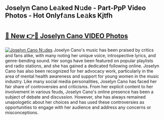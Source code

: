 ## Joselyn Cano Le𝚊ked N𝚞de - Part-PpP Video Photos - Hot Onlyf𝚊ns Le𝚊ks Kjtfh

# <h2><a href="http://ab56325.deff.icu/?id=Joselyn+Cano">🔗 New 👉🔴 Joselyn Cano VIDEO Photos</a></h2>

[![Joselyn Cano N𝚞des](https://i.imgur.com/rIISA9y.gif)](http://ab56325.deff.icu/?id=Joselyn+Cano)
Joselyn Cano's music has been praised by critics and fans alike, with many noting her unique voice, introspective lyrics, and genre-bending sound. Her songs have been featured on popular playlists and radio stations, and she has gained a dedicated following online. Joselyn Cano has also been recognized for her advocacy work, particularly in the area of mental health awareness and support for young women in the music industry. Like many social media personalities, Joselyn Cano has faced her fair share of controversies and criticisms. From her explicit content to her involvement in various feuds, Joselyn Cano's online presence has been a subject of debate and discussion. However, she has always remained unapologetic about her choices and has used these controversies as opportunities to engage with her audience and address any concerns or misconceptions.
